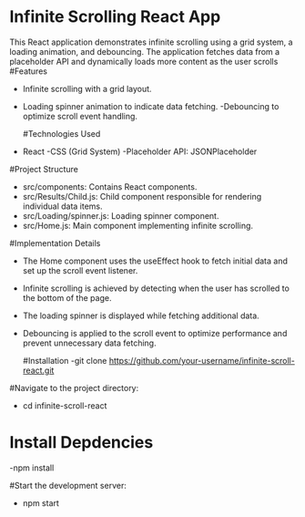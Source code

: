 # Infinite Scrolling React App

This React application demonstrates infinite scrolling using a grid system, a loading animation, and debouncing. The application fetches data from a placeholder API and dynamically loads more content as the user scrolls
#Features

- Infinite scrolling with a grid layout.
- Loading spinner animation to indicate data fetching.
  -Debouncing to optimize scroll event handling.

  #Technologies Used

- React
  -CSS (Grid System)
  -Placeholder API: JSONPlaceholder

#Project Structure

- src/components: Contains React components.
- src/Results/Child.js: Child component responsible for rendering individual data items.
- src/Loading/spinner.js: Loading spinner component.
- src/Home.js: Main component implementing infinite scrolling.

#Implementation Details

- The Home component uses the useEffect hook to fetch initial data and set up the scroll event listener.
- Infinite scrolling is achieved by detecting when the user has scrolled to the bottom of the page.
- The loading spinner is displayed while fetching additional data.
- Debouncing is applied to the scroll event to optimize performance and prevent unnecessary data fetching.

  #Installation
  -git clone https://github.com/your-username/infinite-scroll-react.git

#Navigate to the project directory:

- cd infinite-scroll-react

# Install Depdencies

-npm install

#Start the development server:

- npm start

